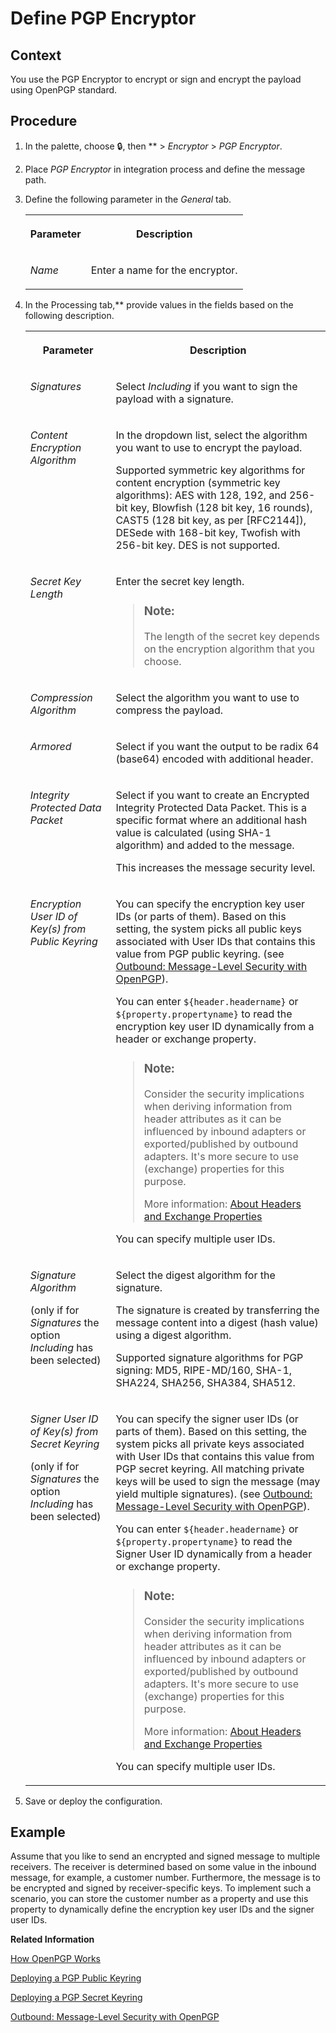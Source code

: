 <!-- loio7a07766899c84ed2bb38897e3a332032 -->

<link rel="stylesheet" type="text/css" href="../css/sap-icons.css"/>

# Define PGP Encryptor



## Context

You use the PGP Encryptor to encrypt or sign and encrypt the payload using OpenPGP standard.



## Procedure

1.  In the palette, choose :lock:, then ** \> *Encryptor* \> *PGP Encryptor*.

2.  Place *PGP Encryptor* in integration process and define the message path.

3.  Define the following parameter in the *General* tab.


    <table>
    <tr>
    <th valign="top">

    Parameter
    
    </th>
    <th valign="top">

    Description
    
    </th>
    </tr>
    <tr>
    <td valign="top">
    
    *Name*
    
    </td>
    <td valign="top">
    
    Enter a name for the encryptor.
    
    </td>
    </tr>
    </table>
    
4.  In the Processing tab,** provide values in the fields based on the following description.


    <table>
    <tr>
    <th valign="top">

    Parameter
    
    </th>
    <th valign="top">

    Description
    
    </th>
    </tr>
    <tr>
    <td valign="top">
    
    *Signatures* 
    
    </td>
    <td valign="top">
    
    Select *Including* if you want to sign the payload with a signature.
    
    </td>
    </tr>
    <tr>
    <td valign="top">
    
    *Content Encryption Algorithm* 
    
    </td>
    <td valign="top">
    
    In the dropdown list, select the algorithm you want to use to encrypt the payload.

    Supported symmetric key algorithms for content encryption \(symmetric key algorithms\): AES with 128, 192, and 256-bit key, Blowfish \(128 bit key, 16 rounds\), CAST5 \(128 bit key, as per \[RFC2144\]\), DESede with 168-bit key, Twofish with 256-bit key. DES is not supported.
    
    </td>
    </tr>
    <tr>
    <td valign="top">
    
    *Secret Key Length* 
    
    </td>
    <td valign="top">
    
    Enter the secret key length.

    > ### Note:  
    > The length of the secret key depends on the encryption algorithm that you choose.


    
    </td>
    </tr>
    <tr>
    <td valign="top">
    
    *Compression Algorithm* 
    
    </td>
    <td valign="top">
    
    Select the algorithm you want to use to compress the payload.
    
    </td>
    </tr>
    <tr>
    <td valign="top">
    
    *Armored* 
    
    </td>
    <td valign="top">
    
    Select if you want the output to be radix 64 \(base64\) encoded with additional header.
    
    </td>
    </tr>
    <tr>
    <td valign="top">
    
    *Integrity Protected Data Packet* 
    
    </td>
    <td valign="top">
    
    Select if you want to create an Encrypted Integrity Protected Data Packet. This is a specific format where an additional hash value is calculated \(using SHA-1 algorithm\) and added to the message.

    This increases the message security level.
    
    </td>
    </tr>
    <tr>
    <td valign="top">
    
    *Encryption User ID of Key\(s\) from Public Keyring* 
    
    </td>
    <td valign="top">
    
    You can specify the encryption key user IDs \(or parts of them\). Based on this setting, the system picks all public keys associated with User IDs that contains this value from PGP public keyring. \(see [Outbound: Message-Level Security with OpenPGP](../ConnectionSetup/outbound-message-level-security-with-openpgp-8641a15.md)\).

    You can enter `${header.headername}` or `${property.propertyname}` to read the encryption key user ID dynamically from a header or exchange property.

    > ### Note:  
    > Consider the security implications when deriving information from header attributes as it can be influenced by inbound adapters or exported/published by outbound adapters. It's more secure to use \(exchange\) properties for this purpose.
    > 
    > More information: [About Headers and Exchange Properties](about-headers-and-exchange-properties-0974c4f.md)

    You can specify multiple user IDs.
    
    </td>
    </tr>
    <tr>
    <td valign="top">
    
    *Signature Algorithm*

    \(only if for *Signatures* the option *Including* has been selected\)
    
    </td>
    <td valign="top">
    
    Select the digest algorithm for the signature.

    The signature is created by transferring the message content into a digest \(hash value\) using a digest algorithm.

    Supported signature algorithms for PGP signing: MD5, RIPE-MD/160, SHA-1, SHA224, SHA256, SHA384, SHA512.
    
    </td>
    </tr>
    <tr>
    <td valign="top">
    
    *Signer User ID of Key\(s\) from Secret Keyring*

    \(only if for *Signatures* the option *Including* has been selected\)
    
    </td>
    <td valign="top">
    
    You can specify the signer user IDs \(or parts of them\). Based on this setting, the system picks all private keys associated with User IDs that contains this value from PGP secret keyring. All matching private keys will be used to sign the message \(may yield multiple signatures\). \(see [Outbound: Message-Level Security with OpenPGP](../ConnectionSetup/outbound-message-level-security-with-openpgp-8641a15.md)\).

    You can enter `${header.headername}` or `${property.propertyname}` to read the Signer User ID dynamically from a header or exchange property.

    > ### Note:  
    > Consider the security implications when deriving information from header attributes as it can be influenced by inbound adapters or exported/published by outbound adapters. It's more secure to use \(exchange\) properties for this purpose.
    > 
    > More information: [About Headers and Exchange Properties](about-headers-and-exchange-properties-0974c4f.md)

    You can specify multiple user IDs.
    
    </td>
    </tr>
    </table>
    
5.  Save or deploy the configuration.




## Example

Assume that you like to send an encrypted and signed message to multiple receivers. The receiver is determined based on some value in the inbound message, for example, a customer number. Furthermore, the message is to be encrypted and signed by receiver-specific keys. To implement such a scenario, you can store the customer number as a property and use this property to dynamically define the encryption key user IDs and the signer user IDs.

**Related Information**  


[How OpenPGP Works](../ConnectionSetup/how-openpgp-works-29bc188.md "You can use Open Pretty Good Privacy (Open PGP) to digitally sign and encrypt messages.")

[Deploying a PGP Public Keyring](../Operations/deploying-a-pgp-public-keyring-7f04458.md "This artifact contains the public key that enables the tenant to encrypt or verify messages using the Pretty Good Privacy (PGP) standard.")

[Deploying a PGP Secret Keyring](../Operations/deploying-a-pgp-secret-keyring-9d8e1a9.md "This artifact contains the PGP secret keys for the usage of Open Pretty Good Privacy (PGP). The private key enables the tenant to decrypt or sign messages.")

[Outbound: Message-Level Security with OpenPGP](../ConnectionSetup/outbound-message-level-security-with-openpgp-8641a15.md "")

